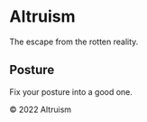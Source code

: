# Altruism

The escape from the rotten reality.

## Posture

Fix your posture into a good one.

&copy; 2022 Altruism
